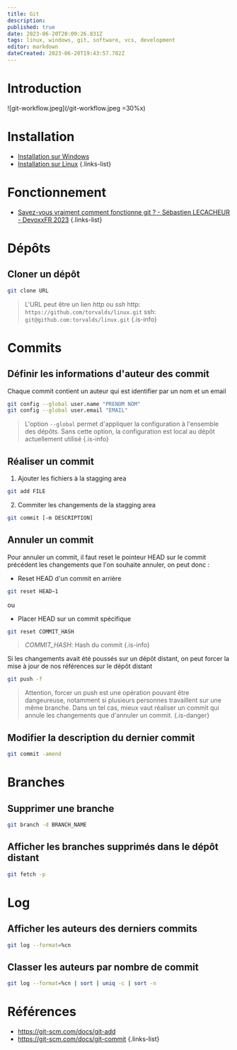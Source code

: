 ```yaml
---
title: Git
description: 
published: true
date: 2023-06-20T20:09:26.831Z
tags: linux, windows, git, software, vcs, development
editor: markdown
dateCreated: 2023-06-20T19:43:57.782Z
---
```


# Introduction

![git-workflow.jpeg](/git-workflow.jpeg =30%x)

# Installation
- [Installation sur Windows](https://git-scm.com/download/win)
- [Installation sur Linux](https://git-scm.com/download/linux)
{.links-list}

# Fonctionnement
- [Savez-vous vraiment comment fonctionne git ? - Sébastien LECACHEUR - DevoxxFR 2023](https://youtu.be/uA2WZCQP4EI)
{.links-list}

# Dépôts
## Cloner un dépôt
```bash
git clone URL
```
> L'URL peut être un lien *http* ou *ssh*
> http: `https://github.com/torvalds/linux.git`
> ssh: `git@github.com:torvalds/linux.git`
{.is-info}

# Commits
## Définir les informations d'auteur des commit
Chaque commit contient un auteur qui est identifier par un nom et un email
```bash
git config --global user.name "PRENOM NOM" 
git config --global user.email "EMAIL"
```
> L'option `--global` permet d'appliquer la configuration à l'ensemble des dépôts. Sans cette option, la configuration est local au dépôt actuellement utilisé
{.is-info}

## Réaliser un commit
1. Ajouter les fichiers à la stagging area
```bash
git add FILE
```
2. Commiter les changements de la stagging area
```bash
git commit [-m DESCRIPTION]
```

## Annuler un commit
Pour annuler un commit, il faut reset le pointeur HEAD sur le commit précédent les changements que l'on souhaite annuler, on peut donc :

-  Reset HEAD d'un commit en arrière
```bash
git reset HEAD~1
```
ou

- Placer HEAD sur un commit spécifique
```bash
git reset COMMIT_HASH
```
> *COMMIT_HASH*: Hash du commit
{.is-info}

Si les changements avait été poussés sur un dépôt distant, on peut forcer la mise à jour de nos références sur le dépôt distant
```bash
git push -f 
```
> Attention, forcer un push est une opération pouvant être dangeureuse, notamment si plusieurs personnes travaillent sur une même branche. Dans un tel cas, mieux vaut réaliser un commit qui annule les changements que d'annuler un commit.
{.is-danger}

## Modifier la description du dernier commit
```bash
git commit -amend
```

# Branches
## Supprimer une branche
```bash
git branch -d BRANCH_NAME
```

## Afficher les branches supprimés dans le dépôt distant
```bash
git fetch -p
```

# Log
## Afficher les auteurs des derniers commits
```bash
git log --format=%cn
```

## Classer les auteurs par nombre de commit
```bash
git log --format=%cn | sort | uniq -c | sort -n
```

# Références
- https://git-scm.com/docs/git-add
- https://git-scm.com/docs/git-commit
{.links-list}